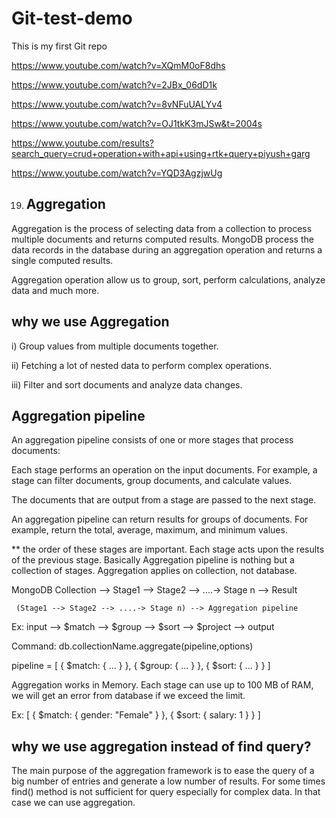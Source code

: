 # Git-test-demo

This is my first Git repo


https://www.youtube.com/watch?v=XQmM0oF8dhs

https://www.youtube.com/watch?v=2JBx_06dD1k

https://www.youtube.com/watch?v=8vNFuUALYv4

https://www.youtube.com/watch?v=OJ1tkK3mJSw&t=2004s

https://www.youtube.com/results?search_query=crud+operation+with+api+using+rtk+query+piyush+garg


https://www.youtube.com/watch?v=YQD3AgzjwUg


19) Aggregation
    -----------
   Aggregation is the process of selecting data from a collection to process multiple documents and returns computed results. MongoDB process the data records in the database during an aggregation operation and returns a single computed results. 

Aggregation operation allow us to group, sort, perform calculations, analyze data and much more. 

why we use Aggregation
----------------------
i) Group values from multiple documents together.

ii) Fetching a lot of nested data to perform complex operations. 

iii) Filter and sort documents and analyze data changes. 

Aggregation pipeline
--------------------
An aggregation pipeline consists of one or more stages that process documents:

Each stage performs an operation on the input documents. For example, a stage can filter documents, group documents, and calculate values.

The documents that are output from a stage are passed to the next stage.

An aggregation pipeline can return results for groups of documents. For example, return the total, average, maximum, and minimum values.

** the order of these stages are important. Each stage acts upon the results of the previous stage. Basically Aggregation pipeline is nothing but a collection of stages. Aggregation applies on collection, not database. 

  MongoDB Collection --> Stage1 --> Stage2 --> ....-> Stage n --> Result

     (Stage1 --> Stage2 --> ....-> Stage n) --> Aggregation pipeline

Ex:  input --> $match --> $group --> $sort --> $project --> output

Command: db.collectionName.aggregate(pipeline,options)

  pipeline = [
  {
    $match: {
      ...
    }
  },
  {
    $group: {
      ... 
    }
  },
  {
    $sort: {
      ... 
    }
  }
]

Aggregation works in Memory. Each stage can use up to 100 MB of RAM, we will get an error from database if we exceed the limit. 

Ex:  [
  {
    $match: {
      gender: "Female"
    }
  },
  {
    $sort: {
      salary: 1
    }
  }
]
  
why we use aggregation instead of find query?
--------------------------------------------
The main purpose of the aggregation framework is to ease the query of a big number of entries and generate a low number of results. For some times find() method is not sufficient for query especially for complex data. In that case we can use aggregation.  








   















